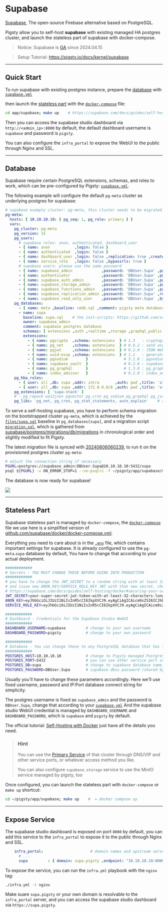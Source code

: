 # Supabase

[Supabase](https://supabase.com/), The open-source Firebase alternative based on PostgreSQL.

Pigsty allow you to self-host **supabase** with existing managed HA postgres cluster, and launch the stateless part of supabase with docker-compose.

> Notice: Supabase is [GA](https://supabase.com/ga) since 2024.04.15

> Setup Tutorial: https://pigsty.io/docs/kernel/supabase

-----------------------

## Quick Start

To run supabase with existing postgres instance, prepare the [database](#database) with [`supabase.yml`](https://github.com/Vonng/pigsty/blob/master/conf/sample/supabase.yml)

then launch the [stateless part](#stateless-part) with the [`docker-compose`](docker-compose.yml) file:

```bash
cd app/supabase; make up    # https://supabase.com/docs/guides/self-hosting/docker
```

Then you can access the supabase studio dashboard via `http://<admin_ip>:8000` by default, the default dashboard username is `supabase` and password is `pigsty`.

You can also configure the `infra_portal` to expose the WebUI to the public through Nginx and SSL.



-----------------------

## Database

Supabase require certain PostgreSQL extensions, schemas, and roles to work, which can be pre-configured by Pigsty: [`supabase.yml`](https://github.com/Vonng/pigsty/blob/master/conf/sample/supabase.yml).

The following example will configure the default `pg-meta` cluster as underlying postgres for supabase:

```yaml
# supabase example cluster: pg-meta, this cluster needs to be migrated with ~/pigsty/app/supabase/migration.sql :
pg-meta:
  hosts: { 10.10.10.10: { pg_seq: 1, pg_role: primary } }
  vars:
    pg_cluster: pg-meta
    pg_version: 15
    pg_users:
      # supabase roles: anon, authenticated, dashboard_user
      - { name: anon           ,login: false }
      - { name: authenticated  ,login: false }
      - { name: dashboard_user ,login: false ,replication: true ,createdb: true ,createrole: true }
      - { name: service_role   ,login: false ,bypassrls: true }
      # supabase users: please use the same password
      - { name: supabase_admin             ,password: 'DBUser.Supa' ,pgbouncer: true ,inherit: true   ,superuser: true ,replication: true ,createdb: true ,createrole: true ,bypassrls: true }
      - { name: authenticator              ,password: 'DBUser.Supa' ,pgbouncer: true ,inherit: false  ,roles: [ authenticated ,anon ,service_role ] }
      - { name: supabase_auth_admin        ,password: 'DBUser.Supa' ,pgbouncer: true ,inherit: false  ,createrole: true }
      - { name: supabase_storage_admin     ,password: 'DBUser.Supa' ,pgbouncer: true ,inherit: false  ,createrole: true ,roles: [ authenticated ,anon ,service_role ] }
      - { name: supabase_functions_admin   ,password: 'DBUser.Supa' ,pgbouncer: true ,inherit: false  ,createrole: true }
      - { name: supabase_replication_admin ,password: 'DBUser.Supa' ,replication: true }
      - { name: supabase_read_only_user    ,password: 'DBUser.Supa' ,bypassrls: true ,roles: [ pg_read_all_data ] }
    pg_databases:
      - { name: meta ,baseline: cmdb.sql ,comment: pigsty meta database ,schemas: [ pigsty ]} # the pigsty cmdb, optional
      - name: supa
        baseline: supa.sql    # the init-scripts: https://github.com/supabase/postgres/tree/develop/migrations/db/init-scripts
        owner: supabase_admin
        comment: supabase postgres database
        schemas: [ extensions ,auth ,realtime ,storage ,graphql_public ,supabase_functions ,_analytics ,_realtime ]
        extensions:
          - { name: pgcrypto  ,schema: extensions  } # 1.3   : cryptographic functions
          - { name: pg_net    ,schema: extensions  } # 0.9.2 : send async HTTP requests
          - { name: pgjwt     ,schema: extensions  } # 0.2.0 : JSON Web Token API for Postgresql
          - { name: uuid-ossp ,schema: extensions  } # 1.1   : generate universally unique identifiers (UUIDs)
          - { name: pgsodium        }                # 3.1.8 : pgsodium is a modern cryptography library for Postgres.
          - { name: supabase_vault  }                # 0.2.8 : supabase vault extension
          - { name: pg_graphql      }                # 1.3.0 : pg_graphql: GraphQL support
          - { name: index_advisor   }                # 0.2.0 : index_advisor Query Index Advisor
    pg_hba_rules:
      - { user: all ,db: supa ,addr: intra       ,auth: pwd ,title: 'allow supa database access from intranet'}
      - { user: all ,db: supa ,addr: 172.0.0.0/8 ,auth: pwd ,title: 'allow supa database access from docker network'}
    pg_extensions: [ 'supa-stack' ]
    # - pg_repack wal2json pgvector pg_cron pg_sodium pg_graphql pg_jsonschema wrappers vault pgjwt pg_net pgsql_http supautils index_advisor
    pg_libs: 'pg_net, pg_cron, pg_stat_statements, auto_explain'    # add pg_net to shared_preload_libraries
```

To serve a self-hosting supabase, you have to perform schema migration on the bootstrapped cluster `pg-meta`, which is achieved by the  [`files/supa.sql`](https://github.com/Vonng/pigsty/blob/master/files/supa.sql) baseline in `pg_databases[supa]`,
and a migration script [`migration.sql`](migration.sql),  which is gathered from [supabase/postgres/migrations/db/migrations](https://github.com/supabase/postgres/tree/develop/migrations/db/migrations) in chronological order and slightly modified to fit Pigsty.

The latest migration file is synced with [20240606060239](https://github.com/supabase/postgres/blob/develop/migrations/db/migrations/20240606060239_grant_predefined_roles_to_postgres.sql), to run it on the provisioned postgres cluster `pg-meta`:

```bash
# adjust the connection string if necessary
PGURL=postgres://supabase_admin:DBUser.Supa@10.10.10.10:5432/supa
psql ${PGURL} -v ON_ERROR_STOP=1 --no-psqlrc -f ~/pigsty/app/supabase/migration.sql
```

The database is now ready for supabase!

![](https://pigsty.io/img/pigsty/supa.jpg)


-----------------------

## Stateless Part

Supabase stateless part is managed by `docker-compose`, the [`docker-compose`](docker-compose.yml) file we use here is a simplified version of [github.com/supabase/docker/docker-compose.yml](https://github.com/supabase/supabase/blob/master/docker/docker-compose.yml).

Everything you need to care about is in the [`.env`](.env) file, which contains important settings for supabase. It is already configured to use the `pg-meta`.`supa` database by default, You have to change that according to your actual deployment. 

```bash
############
# Secrets - YOU MUST CHANGE THESE BEFORE GOING INTO PRODUCTION
############
# you have to change the JWT_SECRET to a random string with at least 32 characters long
# and issue new ANON_KEY/SERVICE_ROLE_KEY JWT with that new secret, check the tutorial:
# https://supabase.com/docs/guides/self-hosting/docker#securing-your-services
JWT_SECRET=your-super-secret-jwt-token-with-at-least-32-characters-long
ANON_KEY=eyJhbGciOiJIUzI1NiIsInR5cCI6IkpXVCJ9.eyAgCiAgICAicm9sZSI6ICJhbm9uIiwKICAgICJpc3MiOiAic3VwYWJhc2UtZGVtbyIsCiAgICAiaWF0IjogMTY0MTc2OTIwMCwKICAgICJleHAiOiAxNzk5NTM1NjAwCn0.dc_X5iR_VP_qT0zsiyj_I_OZ2T9FtRU2BBNWN8Bu4GE
SERVICE_ROLE_KEY=eyJhbGciOiJIUzI1NiIsInR5cCI6IkpXVCJ9.eyAgCiAgICAicm9sZSI6ICJzZXJ2aWNlX3JvbGUiLAogICAgImlzcyI6ICJzdXBhYmFzZS1kZW1vIiwKICAgICJpYXQiOiAxNjQxNzY5MjAwLAogICAgImV4cCI6IDE3OTk1MzU2MDAKfQ.DaYlNEoUrrEn2Ig7tqibS-PHK5vgusbcbo7X36XVt4Q

############
# Dashboard - Credentials for the Supabase Studio WebUI
############
DASHBOARD_USERNAME=supabase         # change to your own username
DASHBOARD_PASSWORD=pigsty           # change to your own password

############
# Database - You can change these to any PostgreSQL database that has logical replication enabled.
############
POSTGRES_HOST=10.10.10.10           # change to Pigsty managed PostgreSQL cluster/instance VIP/IP/Hostname
POSTGRES_PORT=5432                  # you can use other service port such as 5433, 5436, 6432, etc...
POSTGRES_DB=supa                    # change to supabase database name, `supa` by default in pigsty
POSTGRES_PASSWORD=DBUser.Supa       # supabase dbsu password (shared by multiple supabase biz users)
```

Usually you'll have to change these parameters accordingly. Here we'll use fixed username, password and IP:Port database connect string for simplicity.

The postgres username is fixed as `supabase_admin` and the password is `DBUser.Supa`, change that according to your [`supabase.yml`](https://github.com/Vonng/pigsty/blob/master/conf/sample/supabase.yml#L43)
And the supabase studio WebUI credential is managed by `DASHBOARD_USERNAME` and `DASHBOARD_PASSWORD`, which is `supabase` and `pigsty` by default.

The official tutorial: [Self-Hosting with Docker](https://supabase.com/docs/guides/self-hosting/docker) just have all the details you need.

> ### Hint
>
> You can use the [Primary Service](https://github.com/Vonng/pigsty/blob/master/docs/PGSQL-SVC.md#primary-service) of that cluster through DNS/VIP and other service ports, or whatever access method you like.
>
> You can also configure `supabase.storage` service to use the MinIO service managed by pigsty, too

Once configured, you can launch the stateless part with `docker-compose` or `make up` shortcut:

```bash
cd ~/pigsty/app/supabase; make up    #  = docker compose up
```



-----------------------

## Expose Service

The supabase studio dashboard is exposed on port `8000` by default, you can add this service to the `infra_portal` to expose it to the public through Nginx and SSL. 

```yaml
    infra_portal:                     # domain names and upstream servers
      # ...
      supa         : { domain: supa.pigsty ,endpoint: "10.10.10.10:8000", websocket: true }
```

To expose the service, you can run the `infra.yml` playbook with the `nginx` tag:

```bash
./infra.yml -t nginx
```

Make suare `supa.pigsty` or your own domain is resolvable to the `infra_portal` server, and you can access the supabase studio dashboard via `https://supa.pigsty`.

